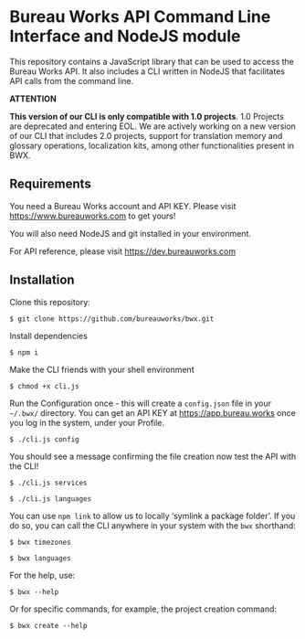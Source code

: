 # Bureau Works API Command Line Interface and NodeJS module
This repository contains a JavaScript library that can be used to access the Bureau Works API. It also includes a CLI written in NodeJS that facilitates API calls from the command line.

**ATTENTION**

**This version of our CLI is only compatible with 1.0 projects**. 1.0 Projects are deprecated and entering EOL. We are actively working on a new version of our CLI that includes 2.0 projects, support for translation memory and glossary operations, localization kits, among other functionalities present in BWX.


## Requirements

You need a Bureau Works account and API KEY. Please visit https://www.bureauworks.com to get yours!

You will also need NodeJS and git installed in your environment.

For API reference, please visit https://dev.bureauworks.com

## Installation

Clone this repository:

```$ git clone https://github.com/bureauworks/bwx.git```

Install dependencies

```$ npm i```

Make the CLI friends with your shell environment

```$ chmod +x cli.js```

Run the Configuration once - this will create a `config.json` file in your `~/.bwx/` directory. You can get an API KEY at https://app.bureau.works once you log in the system, under your Profile.

```$ ./cli.js config```

You should see a message confirming the file creation now test the API with the CLI!

```$ ./cli.js services```

```$ ./cli.js languages```

You can use `npm link` to allow us to locally ‘symlink a package folder’. If you do so, you can call the CLI anywhere in your system with the `bwx` shorthand:

```$ bwx timezones```

```$ bwx languages```

For the help, use:

```$ bwx --help```

Or for specific commands, for example, the project creation command:

```$ bwx create --help```
